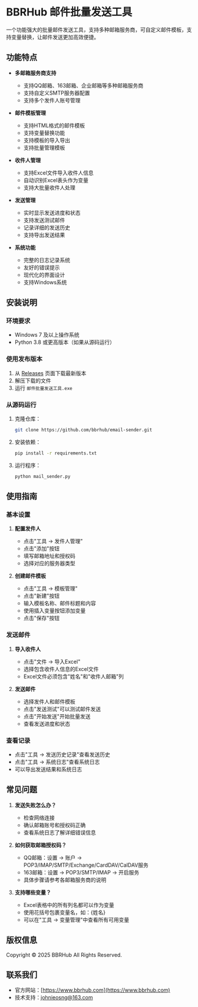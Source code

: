 # BBRHub 邮件批量发送工具

一个功能强大的批量邮件发送工具，支持多种邮箱服务商，可自定义邮件模板，支持变量替换，让邮件发送更加高效便捷。

## 功能特点

- **多邮箱服务商支持**
  - 支持QQ邮箱、163邮箱、企业邮箱等多种邮箱服务商
  - 支持自定义SMTP服务器配置
  - 支持多个发件人账号管理

- **邮件模板管理**
  - 支持HTML格式的邮件模板
  - 支持变量替换功能
  - 支持模板的导入导出
  - 支持批量管理模板

- **收件人管理**
  - 支持Excel文件导入收件人信息
  - 自动识别Excel表头作为变量
  - 支持大批量收件人处理

- **发送管理**
  - 实时显示发送进度和状态
  - 支持发送测试邮件
  - 记录详细的发送历史
  - 支持导出发送结果

- **系统功能**
  - 完整的日志记录系统
  - 友好的错误提示
  - 现代化的界面设计
  - 支持Windows系统

## 安装说明

### 环境要求
- Windows 7 及以上操作系统
- Python 3.8 或更高版本（如果从源码运行）

### 使用发布版本
1. 从 [Releases](https://github.com/bbrhub/email-sender/releases) 页面下载最新版本
2. 解压下载的文件
3. 运行 `邮件批量发送工具.exe`

### 从源码运行
1. 克隆仓库：
   ```bash
   git clone https://github.com/bbrhub/email-sender.git
   ```

2. 安装依赖：
   ```bash
   pip install -r requirements.txt
   ```

3. 运行程序：
   ```bash
   python mail_sender.py
   ```

## 使用指南

### 基本设置
1. **配置发件人**
   - 点击"工具 -> 发件人管理"
   - 点击"添加"按钮
   - 填写邮箱地址和授权码
   - 选择对应的服务器类型

2. **创建邮件模板**
   - 点击"工具 -> 模板管理"
   - 点击"新建"按钮
   - 输入模板名称、邮件标题和内容
   - 使用插入变量按钮添加变量
   - 点击"保存"按钮

### 发送邮件
1. **导入收件人**
   - 点击"文件 -> 导入Excel"
   - 选择包含收件人信息的Excel文件
   - Excel文件必须包含"姓名"和"收件人邮箱"列

2. **发送邮件**
   - 选择发件人和邮件模板
   - 点击"发送测试"可以测试邮件发送
   - 点击"开始发送"开始批量发送
   - 查看发送进度和状态

### 查看记录
- 点击"工具 -> 发送历史记录"查看发送历史
- 点击"工具 -> 系统日志"查看系统日志
- 可以导出发送结果和系统日志

## 常见问题

1. **发送失败怎么办？**
   - 检查网络连接
   - 确认邮箱账号和授权码正确
   - 查看系统日志了解详细错误信息

2. **如何获取邮箱授权码？**
   - QQ邮箱：设置 -> 账户 -> POP3/IMAP/SMTP/Exchange/CardDAV/CalDAV服务
   - 163邮箱：设置 -> POP3/SMTP/IMAP -> 开启服务
   - 具体步骤请参考各邮箱服务商的说明

3. **支持哪些变量？**
   - Excel表格中的所有列名都可以作为变量
   - 使用花括号包裹变量名，如：{姓名}
   - 可以在"工具 -> 变量管理"中查看所有可用变量

## 版权信息

Copyright © 2025 BBRHub All Rights Reserved.

## 联系我们

- 官方网站：[https://www.bbrhub.com](https://www.bbrhub.com)
- 技术支持：[johnieosng@163.com](johnieosng@163.com) 
